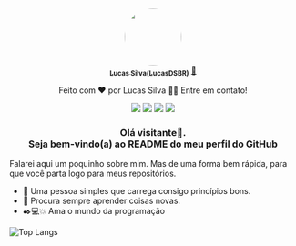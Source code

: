 <div align="center">
<a href="https://blog.rocketseat.com.br/author/thiago/">
<img style="border-radius: 50%;" src="https://avatars.githubusercontent.com/u/76401911?v=4" width="100px;" alt="" style="border-radius: 20px;"/>
<br />
<sub><b>Lucas Silva(LucasDSBR)</b></sub></a> <a href="https://github.com/lucasDSBR" title="autor" target="_blank">🚀</a>


Feito com ❤️ por Lucas Silva 👋🏽 Entre em contato!<br>

[<img src="https://img.shields.io/badge/medium-%2312100E.svg?&style=for-the-badge&logo=medium&logoColor=white" />](#)  [<img src="https://img.shields.io/badge/linkedin-%230077B5.svg?&style=for-the-badge&logo=linkedin&logoColor=white" />](https://www.linkedin.com/in/lucas-silva-a9582b188/) [<img src = "https://img.shields.io/badge/instagram-%23E4405F.svg?&style=for-the-badge&logo=instagram&logoColor=white">](https://www.instagram.com/lucas_maciel82/) [<img src = "https://img.shields.io/badge/facebook-%231877F2.svg?&style=for-the-badge&logo=facebook&logoColor=white">](https://www.facebook.com/profile.php?id=100014835663789)


### Olá visitante👋.<br> Seja bem-vindo(a) ao README do meu perfil do GitHub
</div>


Falarei aqui um poquinho sobre mim. Mas de uma forma bem rápida, para que você parta logo para meus repositórios. 
- 🌱 Uma pessoa simples que carrega consigo princípios bons.
- 🍂 Procura sempre aprender coisas novas.
- ✒️💻💥 Ama o mundo da programação 


![Top Langs](https://github-readme-stats.vercel.app/api/top-langs/?username=lucasDSBR&layout=compact)

